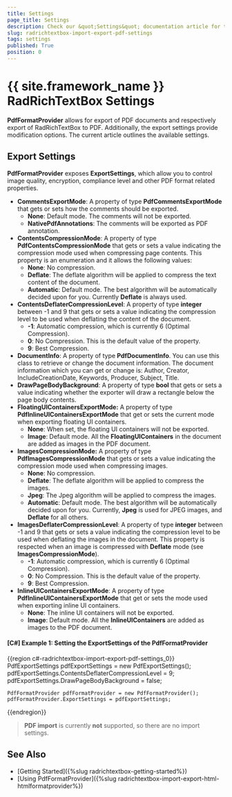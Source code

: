 ```yaml
---
title: Settings
page_title: Settings
description: Check our &quot;Settings&quot; documentation article for the RadRichTextBox {{ site.framework_name }} control.
slug: radrichtextbox-import-export-pdf-settings
tags: settings
published: True
position: 0
---
```


# {{ site.framework_name }} RadRichTextBox Settings

__PdfFormatProvider__ allows for export of PDF documents and respectively export of RadRichTextBox to PDF. Additionally, the export settings provide modification options. The current article outlines the available settings.

## Export Settings

__PdfFormatProvider__ exposes __ExportSettings__, which allow you to control image quality, encryption, compliance level and other PDF format related properties.

* __CommentsExportMode__: A property of type __PdfCommentsExportMode__ that gets or sets how the comments should be exported.
	* __None__: Default mode. The comments will not be exported.
	* __NativePdfAnnotations__: The comments will be exported as PDF annotation.
* __ContentsCompressionMode__: A property of type __PdfContentsCompressionMode__ that gets or sets a value indicating the compression mode used when compressing page contents. This property is an enumeration and it allows the following values:
	* __None__: No compression.
	* __Deflate__: The deflate algorithm will be applied to compress the text content of the document.
	* __Automatic__: Default mode. The best algorithm will be automatically decided upon for you. Currently __Deflate__ is always used.
* __ContentsDeflaterCompressionLevel__: A property of type __integer__ between -1 and 9 that gets or sets a value indicating the compression level to be used when deflating the content of the document.
	* __-1__: Automatic compression, which is currently 6 (Optimal Compression).
	* __0__: No Compression. This is the default value of the property.
	* __9__: Best Compression. 
* __DocumentInfo__: A property of type __PdfDocumentInfo__. You can use this class to retrieve or change the document information. The document information which you can get or change is: Author, Creator, IncludeCreationDate, Keywords, Producer, Subject, Title.
* __DrawPageBodyBackground__: A property of type __bool__ that gets or sets a value indicating whether the exporter will draw a rectangle below the page body contents.
* __FloatingUIContainersExportMode:__  A property of type __PdfInlineUIContainersExportMode__ that get or sets the current mode when exporting floating UI containers.
	* __None__: When set, the floating UI containers will not be exported.
	* __Image__: Default mode. All the __FloatingUIContainers__ in the document are added as images in the PDF document. 
* __ImagesCompressionMode:__  A property of type __PdfImagesCompressionMode__ that gets or sets a value indicating the compression mode used when compressing images.
	* __None__: No compression.
	* __Deflate__: The deflate algorithm will be applied to compress the images.
	* __Jpeg__: The Jpeg algorithm will be applied to compress the images.
	* __Automatic__: Default mode. The best algorithm will be automatically decided upon for you.	Currently, __Jpeg__ is used for JPEG images, and __Deflate__ for all others.
* __ImagesDeflaterCompressionLevel__:  A property of type __integer__ between -1 and 9 that gets or sets a value indicating the compression level to be used when deflating the images in the document. This property is respected when an image is compressed with __Deflate__ mode (see __ImagesCompressionMode__).
	* __-1__: Automatic compression, which is currently 6 (Optimal Compression).
	* __0__: No Compression. This is the default value of the property.
	* __9__: Best Compression. 
* __InlineUIContainersExportMode__: A property of type __PdfInlineUIContainersExportMode__ that get or sets the mode used when exporting inline UI containers.
	* __None__: The inline UI containers will not be exported.
	* __Image__: Default mode. All the __InlineUIContainers__ are added as images to the PDF document. 

#### __[C#] Example 1: Setting the ExportSettings of the PdfFormatProvider__
{{region c#-radrichtextbox-import-export-pdf-settings_0}}
	PdfExportSettings pdfExportSettings = new PdfExportSettings();
	pdfExportSettings.ContentsDeflaterCompressionLevel = 9;
	pdfExportSettings.DrawPageBodyBackground = false;
	
	PdfFormatProvider pdfFormatProvider = new PdfFormatProvider();
	pdfFormatProvider.ExportSettings = pdfExportSettings;
{{endregion}}

>__PDF import__ is currently __not__ supported, so there are no import settings.

## See Also

 * [Getting Started]({%slug radrichtextbox-getting-started%})
 * [Using PdfFormatProvider]({%slug radrichtextbox-import-export-html-htmlformatprovider%})
